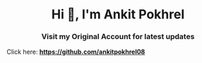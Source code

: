<h1 align="center">Hi 👋, I'm Ankit Pokhrel</h1>
<h3 align="center">Visit my Original Account for latest updates</h3>

Click here: **https://github.com/ankitpokhrel08**
